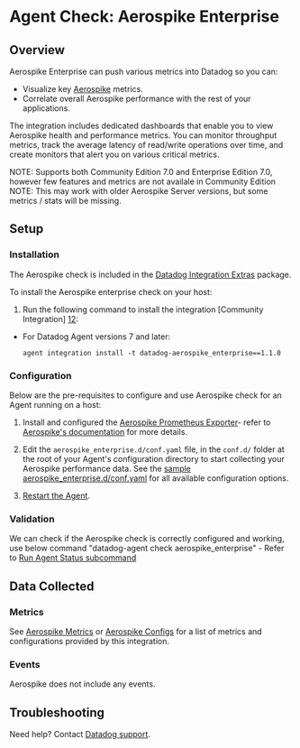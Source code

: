 # Agent Check: Aerospike Enterprise

## Overview

Aerospike Enterprise can push various metrics into Datadog so you can:

- Visualize key [Aerospike][1] metrics.
- Correlate overall Aerospike performance with the rest of your applications.

The integration includes dedicated dashboards that enable you to view Aerospike health and performance metrics. You can monitor throughput metrics, track the average latency of read/write operations over time, and create monitors that alert you on various critical metrics.

NOTE: Supports both Community Edition 7.0 and Enterprise Edition 7.0, however few features and metrics are not availale in Community Edition
NOTE: This may work with older Aerospike Server versions, but some metrics / stats will be missing.

## Setup

### Installation

The Aerospike check is included in the [Datadog Integration Extras][2] package.

To install the Aerospike enterprise check on your host:

1. Run the following command to install the integration [Community Integration] [12]:

- For Datadog Agent versions 7 and later:
   ```shell
   agent integration install -t datadog-aerospike_enterprise==1.1.0
   ```

### Configuration

Below are the pre-requisites to configure and use Aerospike check for an Agent running on a host:

1. Install and configured the [Aerospike Prometheus Exporter][10]- refer to [Aerospike's documentation][11] for more details.

2. Edit the `aerospike_enterprise.d/conf.yaml` file, in the `conf.d/` folder at the root of your Agent's configuration directory to start collecting your Aerospike performance data. See the [sample aerospike_enterprise.d/conf.yaml][4] for all available configuration options.

3. [Restart the Agent][5].

### Validation

We can check if the Aerospike check is correctly configured and working, use below command
"datadog-agent check aerospike_enterprise" - Refer to [Run Agent Status subcommand][6]

## Data Collected

### Metrics

See [Aerospike Metrics][8] or [Aerospike Configs][9] for a list of metrics and configurations provided by this integration.

### Events

Aerospike does not include any events.

## Troubleshooting

Need help? Contact [Datadog support][3].

[1]: https://aerospike.com
[2]: https://github.com/aerospike/datadog-integrations-extras/
[3]: https://aerospike.com
[4]: https://github.com/DataDog/integrations-extras/blob/master/aerospike_enterprise/datadog_checks/aerospike_enterprise/data/conf.yaml.example
[5]: https://docs.datadoghq.com/agent/guide/agent-commands/#start-stop-and-restart-the-agent
[6]: https://docs.datadoghq.com/agent/guide/agent-commands/#agent-status-and-information
[7]: https://github.com/DataDog/integrations-extras/blob/master/aerospike/metadata.csv
[8]: https://aerospike.com/docs/database/reference/metrics
[9]: https://aerospike.com/docs/database/reference/config
[10]: https://github.com/aerospike/aerospike-prometheus-exporter
[11]: https://aerospike.com/docs/database/observe/monitor/components/
[12]: https://docs.datadoghq.com/agent/guide/use-community-integrations/
